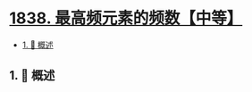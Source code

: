 # [1838. 最高频元素的频数【中等】](https://github.com/Tdahuyou/TNotes.leetcode/tree/main/notes/1838.%20%E6%9C%80%E9%AB%98%E9%A2%91%E5%85%83%E7%B4%A0%E7%9A%84%E9%A2%91%E6%95%B0%E3%80%90%E4%B8%AD%E7%AD%89%E3%80%91)

<!-- region:toc -->

- [1. 📝 概述](#1--概述)

<!-- endregion:toc -->

## 1. 📝 概述
